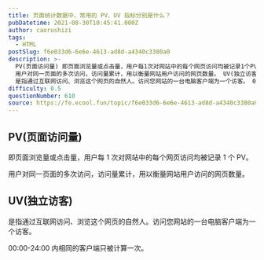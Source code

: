 ```yaml
---
title: 页面统计数据中，常用的 PV、UV 指标分别是什么？
pubDatetime: 2021-08-30T10:45:41.000Z
author: caorushizi
tags:
  - HTML
postSlug: f6e033d6-6e6e-4613-ad8d-a4340c3380a0
description: >-
  PV(页面访问量) 即页面浏览量或点击量，用户每1次对网站中的每个网页访问均被记录1个PV。
  用户对同一页面的多次访问，访问量累计，用以衡量网站用户访问的网页数量。 UV(独立访客)
  是指通过互联网访问、浏览这个网页的自然人。访问您网站的一台电脑客户端为一个访客。 00:00-24:00内相同的客户端只被计算一次。
difficulty: 0.5
questionNumber: 610
source: https://fe.ecool.fun/topic/f6e033d6-6e6e-4613-ad8d-a4340c3380a0
---
```


## PV(页面访问量)

即页面浏览量或点击量，用户每 1 次对网站中的每个网页访问均被记录 1 个 PV。

用户对同一页面的多次访问，访问量累计，用以衡量网站用户访问的网页数量。

## UV(独立访客)

是指通过互联网访问、浏览这个网页的自然人。访问您网站的一台电脑客户端为一个访客。

00:00-24:00 内相同的客户端只被计算一次。
